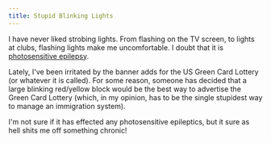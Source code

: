 ```yaml
---
title: Stupid Blinking Lights
---
```

I have never liked strobing lights. From flashing on the TV screen, to lights at clubs, flashing lights make me uncomfortable. I doubt that it is <a href="http://en.wikipedia.org/wiki/Photosensitive_epilepsy">photosensitive epilepsy</a>.

Lately, I've been irritated by the banner adds for the US Green Card Lottery (or whatever it is called). For some reason, someone has decided that a large blinking red/yellow block would be the best way to advertise the Green Card Lottery (which, in my opinion, has to be the single stupidest way to manage an immigration system). 

I'm not sure if it has effected any photosensitive epileptics, but it sure as hell shits me off something chronic!
